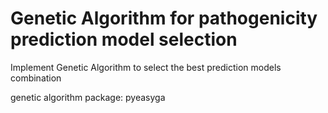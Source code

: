 # Genetic Algorithm for pathogenicity prediction model selection
Implement Genetic Algorithm to select the best prediction models combination 

genetic algorithm package: pyeasyga
